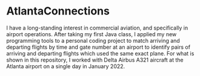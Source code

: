# AtlantaConnections
I have a long-standing interest in commercial aviation, and specifically in airport operations. After taking my first Java class, I applied my new programming tools to a personal coding project to match arriving and departing flights by time and gate number at an airport to identify pairs of arriving and departing flights which used the same exact plane. For what is shown in this repository, I worked with Delta Airbus A321 aircraft at the Atlanta airport on a single day in January 2022. 
